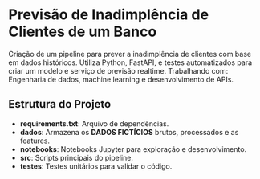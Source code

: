 # Previsão de Inadimplência de Clientes de um Banco

Criação de um pipeline para prever a inadimplência de clientes com base em dados históricos. Utiliza Python, FastAPI, e testes automatizados para criar um modelo e serviço de previsão realtime.
Trabalhando com: Engenharia de dados, machine learning e desenvolvimento de APIs. 

## Estrutura do Projeto

- **requirements.txt**: Arquivo de dependências.
- **dados**: Armazena os **DADOS FICTÍCIOS** brutos, processados e as features.
- **notebooks**: Notebooks Jupyter para exploração e desenvolvimento.
- **src**: Scripts principais do pipeline.
- **testes**: Testes unitários para validar o código.
